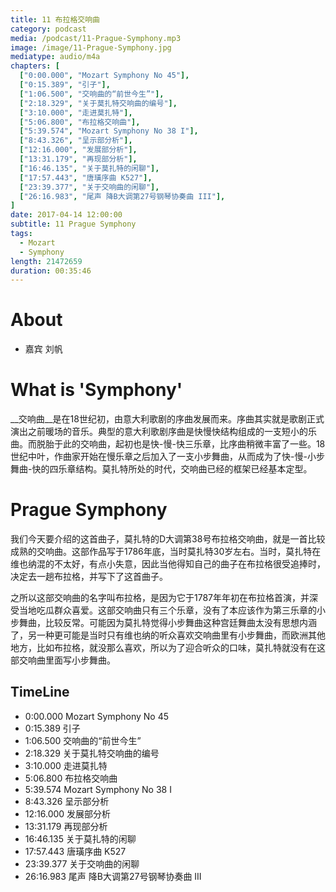 ```yaml
---
title: 11 布拉格交响曲
category: podcast
media: /podcast/11-Prague-Symphony.mp3
image: /image/11-Prague-Symphony.jpg
mediatype: audio/m4a
chapters: [
  ["0:00.000", "Mozart Symphony No 45"],
  ["0:15.389", "引子"],
  ["1:06.500", "交响曲的“前世今生”"],
  ["2:18.329", "关于莫扎特交响曲的编号"],
  ["3:10.000", "走进莫扎特"],
  ["5:06.800", "布拉格交响曲"],
  ["5:39.574", "Mozart Symphony No 38 I"],
  ["8:43.326", "呈示部分析"],
  ["12:16.000", "发展部分析"],
  ["13:31.179", "再现部分析"],
  ["16:46.135", "关于莫扎特的闲聊"],
  ["17:57.443", "唐璜序曲 K527"],
  ["23:39.377", "关于交响曲的闲聊"],
  ["26:16.983", "尾声 降B大调第27号钢琴协奏曲 III"],
]
date: 2017-04-14 12:00:00
subtitle: 11 Prague Symphony
tags:
  - Mozart
  - Symphony
length: 21472659
duration: 00:35:46
---
```

# About
- 嘉宾 刘帆

# What is 'Symphony'
__交响曲__是在18世纪初，由意大利歌剧的序曲发展而来。序曲其实就是歌剧正式演出之前暖场的音乐。典型的意大利歌剧序曲是快慢快结构组成的一支短小的乐曲。而脱胎于此的交响曲，起初也是快-慢-快三乐章，比序曲稍微丰富了一些。18世纪中叶，作曲家开始在慢乐章之后加入了一支小步舞曲，从而成为了快-慢-小步舞曲-快的四乐章结构。莫扎特所处的时代，交响曲已经的框架已经基本定型。

<!--more-->

# Prague Symphony
我们今天要介绍的这首曲子，莫扎特的D大调第38号布拉格交响曲，就是一首比较成熟的交响曲。这部作品写于1786年底，当时莫扎特30岁左右。当时，莫扎特在维也纳混的不太好，有点小失意，因此当他得知自己的曲子在布拉格很受追捧时，决定去一趟布拉格，并写下了这首曲子。

之所以这部交响曲的名字叫布拉格，是因为它于1787年年初在布拉格首演，并深受当地吃瓜群众喜爱。这部交响曲只有三个乐章，没有了本应该作为第三乐章的小步舞曲，比较反常。可能因为莫扎特觉得小步舞曲这种宫廷舞曲太没有思想内涵了，另一种更可能是当时只有维也纳的听众喜欢交响曲里有小步舞曲，而欧洲其他地方，比如布拉格，就没那么喜欢，所以为了迎合听众的口味，莫扎特就没有在这部交响曲里面写小步舞曲。

## TimeLine
- 0:00.000 Mozart Symphony No 45
- 0:15.389 引子
- 1:06.500 交响曲的“前世今生”
- 2:18.329 关于莫扎特交响曲的编号
- 3:10.000 走进莫扎特
- 5:06.800 布拉格交响曲
- 5:39.574 Mozart Symphony No 38 I
- 8:43.326 呈示部分析
- 12:16.000 发展部分析
- 13:31.179 再现部分析
- 16:46.135 关于莫扎特的闲聊
- 17:57.443 唐璜序曲 K527
- 23:39.377 关于交响曲的闲聊
- 26:16.983 尾声 降B大调第27号钢琴协奏曲 III
